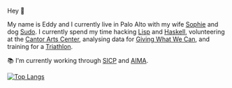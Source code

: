 Hey :wave:

My name is Eddy and I currently live in Palo Alto with my wife [Sophie](https://github.com/sophieschau) and dog [Sudo](https://instagram.com/adognamedsudo). I currently spend my time hacking [Lisp](http://www.paulgraham.com/avg.html) and [Haskell](https://www.simplehaskell.org), volunteering at the [Cantor Arts Center](https://en.wikipedia.org/wiki/Cantor_Arts_Center), analysing data for [Giving What We Can](https://givingwhatwecan.org), and training for a [Triathlon](https://www.svtriclub.org). 

:books: I'm currently working through [SICP](https://mithaecus.github.io/book-sicp) and [AIMA](https://mithaecus.github.io/book-aima). 

[![Top Langs](https://github-readme-stats.vercel.app/api/top-langs/?username=Mithaecus&hide=css,javascript,html&exclude_repo=mangata-e2e)](https://github.com/anuraghazra/github-readme-stats)
